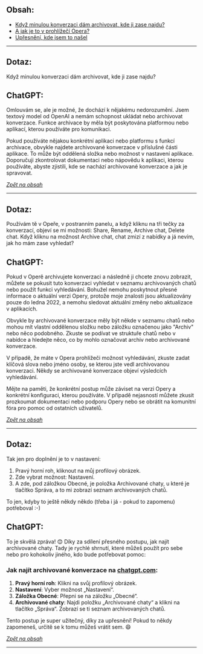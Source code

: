 ## Obsah:

- [Když minulou konverzaci dám archivovat, kde ji zase najdu?](#dotaz)
- [A jak je to v prohlížečí Opera?](#dotaz-1)
- [Upřesnění, kde jsem to našel](#dotaz-2)

---

## Dotaz:

Když minulou konverzaci dám archivovat, kde ji zase najdu?

## ChatGPT:

Omlouvám se, ale je možné, že dochází k nějakému nedorozumění. Jsem textový model od OpenAI a nemám schopnost ukládat nebo archivovat konverzace. Funkce archivace by měla být poskytována platformou nebo aplikací, kterou používáte pro komunikaci.

Pokud používáte nějakou konkrétní aplikaci nebo platformu s funkcí archivace, obvykle najdete archivované konverzace v příslušné části aplikace. To může být oddělená složka nebo možnost v nastavení aplikace. Doporučuji zkontrolovat dokumentaci nebo nápovědu k aplikaci, kterou používáte, abyste zjistili, kde se nachází archivované konverzace a jak je spravovat.


[*Zpět na obsah*](#obsah)

---

## Dotaz:

Používám tě v Opeře, v postranním panelu, a když kliknu na tři tečky za konverzací, objeví se mi možnosti: Share, Rename, Archive chat, Delete chat. Když kliknu na možnost Archive chat, chat zmizí z nabídky a já nevím, jak ho mám zase vyhledat?

## ChatGPT:

Pokud v Operě archivujete konverzaci a následně ji chcete znovu zobrazit, můžete se pokusit tuto konverzaci vyhledat v seznamu archivovaných chatů nebo použít funkci vyhledávání. Bohužel nemohu poskytnout přesné informace o aktuální verzi Opery, protože moje znalosti jsou aktualizovány pouze do ledna 2022, a nemohu sledovat aktuální změny nebo aktualizace v aplikacích.

Obvykle by archivované konverzace měly být někde v seznamu chatů nebo mohou mít vlastní oddělenou složku nebo záložku označenou jako "Archiv" nebo něco podobného. Zkuste se podívat ve struktuře chatů nebo v nabídce a hledejte něco, co by mohlo označovat archiv nebo archivované konverzace.

V případě, že máte v Opera prohlížeči možnost vyhledávání, zkuste zadat klíčová slova nebo jméno osoby, se kterou jste vedl archivovanou konverzaci. Někdy se archivované konverzace objeví výsledcích vyhledávání.

Mějte na paměti, že konkrétní postup může záviset na verzi Opery a konkrétní konfiguraci, kterou používáte. V případě nejasností můžete zkusit prozkoumat dokumentaci nebo podporu Opery nebo se obrátit na komunitní fóra pro pomoc od ostatních uživatelů.


[*Zpět na obsah*](#obsah)

---

## Dotaz:

Tak jen pro doplnění je to v nastavení:
1) Pravý horní roh, kliknout na můj profilový obrázek.
2) Zde vybrat možnost: Nastavení.
3) A zde, pod záložkou Obecné, je položka Archivované chaty, u které je tlačítko Správa, a to mi zobrazí seznam archivovaných chatů.

To jen, kdyby to ještě někdy někdo (třeba i já - pokud to zapomenu) potřeboval :-)

## ChatGPT:

To je skvělá zpráva! 😊 Díky za sdílení přesného postupu, jak najít archivované chaty. Tady je rychlé shrnutí, které můžeš použít pro sebe nebo pro kohokoliv jiného, kdo bude potřebovat pomoc:

### Jak najít archivované konverzace na [chatgpt.com](https://chatgpt.com):
1. **Pravý horní roh**: Klikni na svůj profilový obrázek.
2. **Nastavení**: Vyber možnost „Nastavení“.
3. **Záložka Obecné**: Přepni se na záložku „Obecné“.
4. **Archivované chaty**: Najdi položku „Archivované chaty“ a klikni na tlačítko „Správa“. Zobrazí se ti seznam archivovaných chatů.

Tento postup je super užitečný, díky za upřesnění! Pokud to někdy zapomeneš, určitě se k tomu můžeš vrátit sem. 😄


[*Zpět na obsah*](#obsah)

---